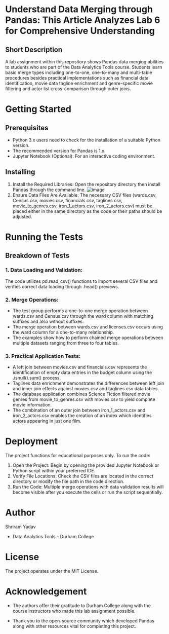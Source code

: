 # Understand Data Merging through Pandas: This Article Analyzes Lab 6 for Comprehensive Understanding

## Short Description
A lab assignment within this repository shows Pandas data merging abilities to students who are part of the Data Analytics Tools course. Students learn basic merge types including one-to-one, one-to-many and multi-table procedures besides practical implementations such as financial data identification, movie data tagline enrichment and genre-specific movie filtering and actor list cross-comparison through outer joins.

# Getting Started
## Prerequisites
- Python 3.x users need to check for the installation of a suitable Python version.
- The recommended version for Pandas is 1.x.
- Jupyter Notebook (Optional): For an interactive coding environment.

## Installing
1. Install the Required Libraries:
Open the repository directory then install Pandas through the command line.
![image](https://github.com/user-attachments/assets/bf75c2e2-c838-45b7-9ae9-e1185fef032f)
3. Ensure Data Files Are Available:
The necessary CSV files (wards.csv, Census.csv, movies.csv, financials.csv, taglines.csv, movie_to_genres.csv, iron_1_actors.csv, iron_2_actors.csv) must be placed either in the same directory as the code or their paths should be adjusted.

# Running the Tests

## Breakdown of Tests
### 1. Data Loading and Validation:
  The code utilizes pd.read_csv() functions to import several CSV files and verifies correct data loading through .head() previews.

### 2. Merge Operations:
- The test group performs a one-to-one merge operation between wards.csv and Census.csv through the ward column with matching suffixes and also without suffixes.
- The merge operation between wards.csv and licenses.csv occurs using the ward column for a one-to-many relationship.
- The examples show how to perform chained merge operations between multiple datasets ranging from three to four tables.

### 3. Practical Application Tests:
- A left join between movies.csv and financials.csv represents the identification of empty data entries in the budget column using the .isnull().sum() process.
- Taglines data enrichment demonstrates the differences between left join and inner join effects against movies.csv and taglines.csv data tables.
- The database application combines Science Fiction filtered movie genres from movie_to_genres.csv with movies.csv to yield complete movie information.
- The combination of an outer join between iron_1_actors.csv and iron_2_actors.csv enables the creation of an index which identifies actors appearing in just one film.

# Deployment
The project functions for educational purposes only. To run the code:
1. Open the Project:
Begin by opening the provided Jupyter Notebook or Python script within your preferred IDE.
2. Verify File Locations:
Check the CSV files are located in the correct directory or modify the file path in the code direction.
3. Run the Code:
Multiple merge operations with data validation results will become visible after you execute the cells or run the script sequentially.

# Author
Shriram Yadav
- Data Analytics Tools – Durham College

# License
The project operates under the MIT License.

# Acknowledgement
- The authors offer their gratitude to Durham College along with the course instructors who made this lab assignment possible.

- Thank you to the open-source community which developed Pandas along with other resources vital for completing this project.

